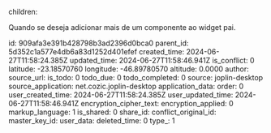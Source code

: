 children:

Quando se deseja adicionar mais de um componente ao widget pai.

id: 909afa3e391b428798b3ad2396d0bca0
parent_id: 5d352c1a577e4db6a83d1252d401efef
created_time: 2024-06-27T11:58:24.385Z
updated_time: 2024-06-27T11:58:46.941Z
is_conflict: 0
latitude: -23.18570760
longitude: -46.89780570
altitude: 0.0000
author: 
source_url: 
is_todo: 0
todo_due: 0
todo_completed: 0
source: joplin-desktop
source_application: net.cozic.joplin-desktop
application_data: 
order: 0
user_created_time: 2024-06-27T11:58:24.385Z
user_updated_time: 2024-06-27T11:58:46.941Z
encryption_cipher_text: 
encryption_applied: 0
markup_language: 1
is_shared: 0
share_id: 
conflict_original_id: 
master_key_id: 
user_data: 
deleted_time: 0
type_: 1